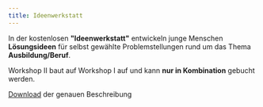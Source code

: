 ```yaml
---
title: Ideenwerkstatt
---
```

In der kostenlosen **"Ideenwerkstatt"** entwickeln junge Menschen **Lösungsideen** für selbst gewählte Problemstellungen rund um das Thema **Ausbildung/Beruf**.

Workshop II baut auf Workshop I auf und kann **nur in Kombination** gebucht werden. 

[Download](https://drive.google.com/a/polarstern.me/file/d/1y1CVRZqLw-_c4f2CvJfo5s13_OiwSEnK/view?usp=sharing) der genauen Beschreibung
